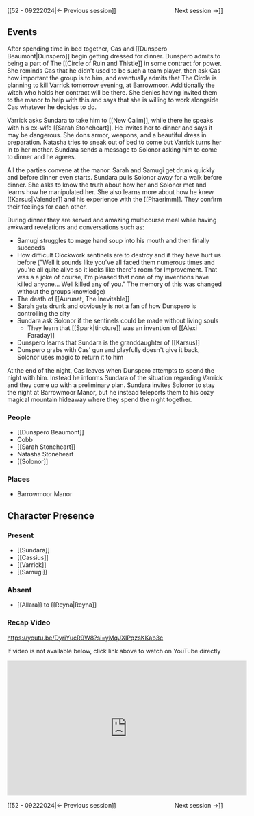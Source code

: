 [[52 - 09222024|← Previous session]] <span style="float: right;">Next session →]]</span>

## Events
After spending time in bed together, Cas and [[Dunspero Beaumont|Dunspero]] begin getting dressed for dinner. Dunspero admits to being a part of The [[Circle of Ruin and Thistle]] in some contract for power. She reminds Cas that he didn't used to be such a team player, then ask Cas how important the group is to him, and eventually admits that The Circle is planning to kill Varrick tomorrow evening, at Barrowmoor. Additionally the witch who holds her contract will be there. She denies having invited them to the manor to help with this and says that she is willing to work alongside Cas whatever he decides to do.

Varrick asks Sundara to take him to [[New Calim]], while there he speaks with his ex-wife [[Sarah Stoneheart]]. He invites her to dinner and says it may be dangerous. She dons armor, weapons, and a beautiful dress in preparation. Natasha tries to sneak out of bed to come but Varrick turns her in to her mother. Sundara sends a message to Solonor asking him to come to dinner and he agrees.

All the parties convene at the manor. Sarah and Samugi get drunk quickly and before dinner even starts. Sundara pulls Solonor away for a walk before dinner. She asks to know the truth about how her and Solonor met and learns how he manipulated her. She also learns more about how he knew [[Karsus|Valender]] and his experience with the [[Phaerimm]]. They confirm their feelings for each other.

During dinner they are served and amazing multicourse meal while having awkward revelations and conversations such as:
- Samugi struggles to mage hand soup into his mouth and then finally succeeds
- How difficult Clockwork sentinels are to destroy and if they have hurt us before ("Well it sounds like you've all faced them numerous times and you're all quite alive so it looks like there's room for Improvement. That was a a joke of course, I'm pleased that none of my inventions have killed anyone... Well killed any of you." The memory of this was changed without the groups knowledge)
- The death of [[Aurunat, The Inevitable]]
- Sarah gets drunk and obviously is not a fan of how Dunspero is controlling the city
- Sundara ask Solonor if the sentinels could be made without living souls
	- They learn that [[Spark|tincture]] was an invention of [[Alexi Faraday]]
- Dunspero learns that Sundara is the granddaughter of [[Karsus]]
- Dunspero grabs with Cas' gun and playfully doesn't give it back, Solonor uses magic to return it to him


At the end of the night, Cas leaves when Dunspero attempts to spend the night with him. Instead he informs Sundara of the situation regarding Varrick and they come up with a preliminary plan. Sundara invites Solonor to stay the night at Barrowmoor Manor, but he instead teleports them to his cozy magical mountain hideaway where they spend the night together.


### People
- [[Dunspero Beaumont]]
- Cobb
- [[Sarah Stoneheart]]
- Natasha Stoneheart
- [[Solonor]]

### Places 
- Barrowmoor Manor

## Character Presence 
### Present
- [[Sundara]] 
- [[Cassius]] 
- [[Varrick]] 
- [[Samugi]] 

### Absent
- [[Allara]] to [[Reyna|Reyna]]

### Recap Video
https://youtu.be/DyriYucR9W8?si=yMqJXIPqzsKKab3c

If video is not available below, click link above to watch on YouTube directly

<iframe width="560" height="315" src="https://www.youtube.com/embed/DyriYucR9W8?si=yMqJXIPqzsKKab3c" title="YouTube video player" frameborder="0" allow="accelerometer; autoplay; clipboard-write; encrypted-media; gyroscope; picture-in-picture; web-share" referrerpolicy="strict-origin-when-cross-origin" allowfullscreen></iframe>

[[52 - 09222024|← Previous session]]<span style="float: right;">Next session →]]</span>